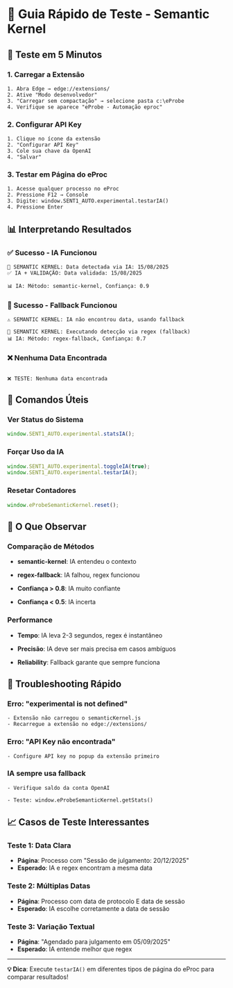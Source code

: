 # 🧪 Guia Rápido de Teste - Semantic Kernel

## 🚀 Teste em 5 Minutos

### 1. Carregar a Extensão

```
1. Abra Edge → edge://extensions/
2. Ative "Modo desenvolvedor"
3. "Carregar sem compactação" → selecione pasta c:\eProbe
4. Verifique se aparece "eProbe - Automação eproc"
```

### 2. Configurar API Key

```
1. Clique no ícone da extensão
2. "Configurar API Key"
3. Cole sua chave da OpenAI
4. "Salvar"
```

### 3. Testar em Página do eProc

```
1. Acesse qualquer processo no eProc
2. Pressione F12 → Console
3. Digite: window.SENT1_AUTO.experimental.testarIA()
4. Pressione Enter
```

## 📊 Interpretando Resultados

### ✅ Sucesso - IA Funcionou

```
🧠 SEMANTIC KERNEL: Data detectada via IA: 15/08/2025
✅ IA + VALIDAÇÃO: Data validada: 15/08/2025

📊 IA: Método: semantic-kernel, Confiança: 0.9
```

### 🔄 Sucesso - Fallback Funcionou

```
⚠️ SEMANTIC KERNEL: IA não encontrou data, usando fallback

🔄 SEMANTIC KERNEL: Executando detecção via regex (fallback)
📊 IA: Método: regex-fallback, Confiança: 0.7
```

### ❌ Nenhuma Data Encontrada

```

❌ TESTE: Nenhuma data encontrada
```

## 🔧 Comandos Úteis

### Ver Status do Sistema

```javascript
window.SENT1_AUTO.experimental.statsIA();
```

### Forçar Uso da IA

```javascript
window.SENT1_AUTO.experimental.toggleIA(true);
window.SENT1_AUTO.experimental.testarIA();
```

### Resetar Contadores

```javascript
window.eProbeSemanticKernel.reset();
```

## 🎯 O Que Observar

### Comparação de Métodos

-   **semantic-kernel**: IA entendeu o contexto
-   **regex-fallback**: IA falhou, regex funcionou
-   **Confiança > 0.8**: IA muito confiante

-   **Confiança < 0.5**: IA incerta

### Performance

-   **Tempo**: IA leva 2-3 segundos, regex é instantâneo
-   **Precisão**: IA deve ser mais precisa em casos ambíguos

-   **Reliability**: Fallback garante que sempre funciona

## 🚨 Troubleshooting Rápido

### Erro: "experimental is not defined"

```
- Extensão não carregou o semanticKernel.js
- Recarregue a extensão no edge://extensions/
```

### Erro: "API Key não encontrada"

```
- Configure API key no popup da extensão primeiro
```

### IA sempre usa fallback

```
- Verifique saldo da conta OpenAI

- Teste: window.eProbeSemanticKernel.getStats()
```

## 📈 Casos de Teste Interessantes

### Teste 1: Data Clara

-   **Página**: Processo com "Sessão de julgamento: 20/12/2025"
-   **Esperado**: IA e regex encontram a mesma data

### Teste 2: Múltiplas Datas

-   **Página**: Processo com data de protocolo E data de sessão
-   **Esperado**: IA escolhe corretamente a data de sessão

### Teste 3: Variação Textual

-   **Página**: "Agendado para julgamento em 05/09/2025"
-   **Esperado**: IA entende melhor que regex

---

**💡 Dica**: Execute `testarIA()` em diferentes tipos de página do eProc para comparar resultados!
